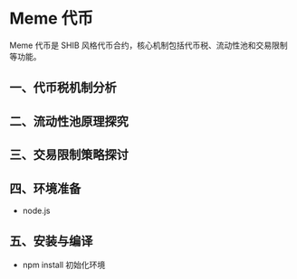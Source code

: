 # Meme 代币
Meme 代币是 SHIB 风格代币合约，核心机制包括代币税、流动性池和交易限制等功能。
## 一、代币税机制分析
## 二、流动性池原理探究
## 三、交易限制策略探讨
## 四、环境准备
- node.js
## 五、安装与编译
- npm install 初始化环境
